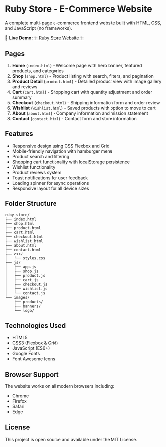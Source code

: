 # Ruby Store - E-Commerce Website

A complete multi-page e-commerce frontend website built with HTML, CSS, and JavaScript (no frameworks).

🚀 **Live Demo:** [✨ Ruby Store Website ✨](https://USERNAME.github.io/ruby-store/)  


## Pages

1. **Home** (`index.html`) - Welcome page with hero banner, featured products, and categories
2. **Shop** (`shop.html`) - Product listing with search, filters, and pagination
3. **Product Detail** (`product.html`) - Detailed product view with image gallery and reviews
4. **Cart** (`cart.html`) - Shopping cart with quantity adjustment and order summary
5. **Checkout** (`checkout.html`) - Shipping information form and order review
6. **Wishlist** (`wishlist.html`) - Saved products with option to move to cart
7. **About** (`about.html`) - Company information and mission statement
8. **Contact** (`contact.html`) - Contact form and store information

## Features

- Responsive design using CSS Flexbox and Grid
- Mobile-friendly navigation with hamburger menu
- Product search and filtering
- Shopping cart functionality with localStorage persistence
- Wishlist functionality
- Product reviews system
- Toast notifications for user feedback
- Loading spinner for async operations
- Responsive layout for all device sizes

## Folder Structure

```
ruby-store/
├── index.html
├── shop.html
├── product.html
├── cart.html
├── checkout.html
├── wishlist.html
├── about.html
├── contact.html
├── css/
│   └── styles.css
├── js/
│   ├── app.js
│   ├── shop.js
│   ├── product.js
│   ├── cart.js
│   ├── checkout.js
│   ├── wishlist.js
│   └── contact.js
└── images/
    ├── products/
    ├── banners/
    └── logo/
```


## Technologies Used

- HTML5
- CSS3 (Flexbox & Grid)
- JavaScript (ES6+)
- Google Fonts
- Font Awesome Icons

## Browser Support

The website works on all modern browsers including:
- Chrome
- Firefox
- Safari
- Edge

## License


This project is open source and available under the MIT License.
